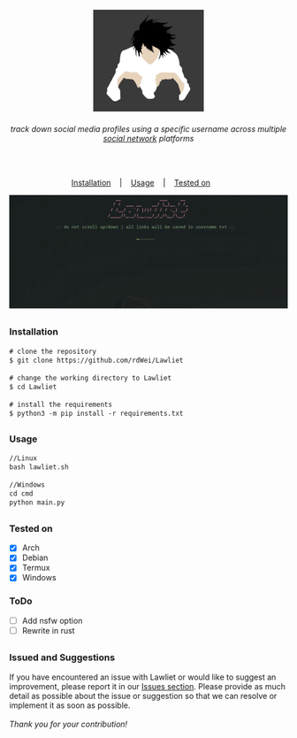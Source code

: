 
<p align="center">
  <img src="docs/images/image.png" alt=""/>
</p>
 <h6><p align="center">
    track down social media profiles using a specific username across multiple <a href="docs/website.txt">social network</a> platforms
</p></h6>
</p>
<p align="center">
  <img src="https://img.shields.io/badge/Version-0.0.1-green" alt=""/>
  <img src="https://img.shields.io/badge/Written in-python-blue" alt=""/>
</p>
<p align="center">
  <a href="#installation">Installation</a>
  &nbsp;&nbsp;&nbsp;|&nbsp;&nbsp;&nbsp;
  <a href="#usage">Usage</a>
  &nbsp;&nbsp;&nbsp;|&nbsp;&nbsp;&nbsp;
  <a href="#tested-on">Tested on</a>
  &nbsp;&nbsp;&nbsp;&nbsp;&nbsp;&nbsp;
</p>

<p align="center">
  <img src="./docs/images/video.gif" alt=""/>
</p>

##
 ### Installation
  ```
  # clone the repository
  $ git clone https://github.com/rdWei/Lawliet
  
  # change the working directory to Lawliet
  $ cd Lawliet

  # install the requirements
  $ python3 -m pip install -r requirements.txt
  ```
##
### Usage
  ```
  //Linux
  bash lawliet.sh
  
  //Windows
  cd cmd
  python main.py
  ```
##
### Tested on

- [x] Arch
- [x] Debian
- [x] Termux
- [x] Windows

### ToDo

- [ ] Add nsfw option
- [ ] Rewrite in rust

##
### Issued and Suggestions
If you have encountered an issue with Lawliet or would like to suggest an improvement, please report it in our [Issues section](https://github.com/rdWei/Lawliet/issues).
Please provide as much detail as possible about the issue or suggestion so that we can resolve or implement it as soon as possible.<br><br>
_Thank you for your contribution!_
